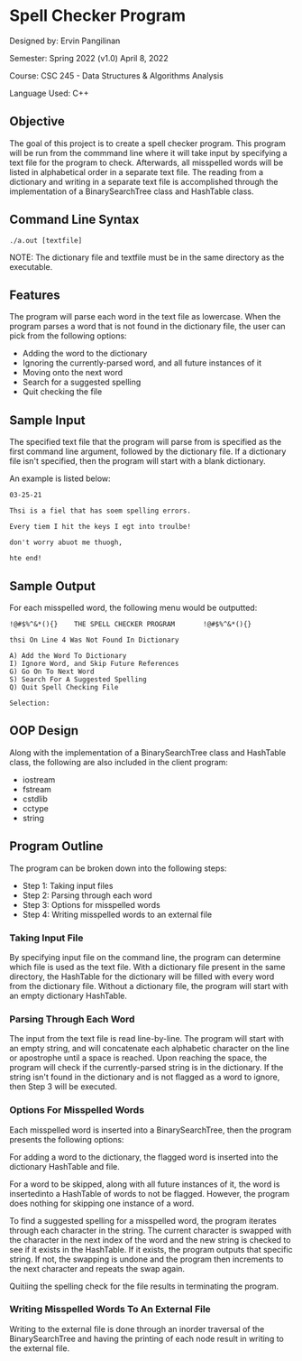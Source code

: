 # Spell Checker Program

Designed by: Ervin Pangilinan

Semester: Spring 2022 (v1.0) April 8, 2022

Course: CSC 245 - Data Structures & Algorithms Analysis

Language Used: C++ 

## Objective
The goal of this project is to create a spell checker program. This program 
will be run from the commmand line where it will take input by specifying
a text file for the program to check. Afterwards, all misspelled words will be listed in alphabetical order in 
a separate text file. The reading from a dictionary and writing in a separate
text file is accomplished through the implementation of a BinarySearchTree class
and HashTable class.

## Command Line Syntax
    ./a.out [textfile] 
 
NOTE: The dictionary file and textfile must be in the same directory as the executable.

## Features
The program will parse each word in the text file as lowercase. When the program 
parses a word that is not found in the dictionary file, the user can pick from the
following options:

- Adding the word to the dictionary
- Ignoring the currently-parsed word, and all future instances of it
- Moving onto the next word
- Search for a suggested spelling
- Quit checking the file

## Sample Input
The specified text file that the program will parse from is specified as the
first command line argument, followed by the dictionary file. If a dictionary
file isn't specified, then the program will start with a blank dictionary. 

An example is listed below:

    03-25-21

    Thsi is a fiel that has soem spelling errors.

    Every tiem I hit the keys I egt into troulbe!

    don't worry abuot me thuogh,

    hte end!

## Sample Output
For each misspelled word, the following menu would be outputted:

    !@#$%^&*(){}    THE SPELL CHECKER PROGRAM       !@#$%^&*(){}

    thsi On Line 4 Was Not Found In Dictionary

    A) Add the Word To Dictionary
    I) Ignore Word, and Skip Future References
    G) Go On To Next Word
    S) Search For A Suggested Spelling
    Q) Quit Spell Checking File

    Selection: 

## OOP Design
Along with the implementation of a BinarySearchTree class and HashTable
class, the following are also included in the client program:

- iostream
- fstream
- cstdlib
- cctype
- string

## Program Outline
The program can be broken down into the following steps:

- Step 1: Taking input files
- Step 2: Parsing through each word
- Step 3: Options for misspelled words
- Step 4: Writing misspelled words to an external file

### Taking Input File
By specifying input file on the command line, the program can determine
which file is used as the text file. With a dictionary file present in the same directory, the HashTable for the dictionary will be filled with every word from the dictionary file. Without a dictionary file, the
program will start with an empty dictionary HashTable.

### Parsing Through Each Word
The input from the text file is read line-by-line. The program will start with an
empty string, and will concatenate each alphabetic character on the line or apostrophe 
until a space is reached. Upon reaching the space, the program will check if the
currently-parsed string is in the dictionary. If the string isn't found in the dictionary
and is not flagged as a word to ignore, then Step 3 will be executed.

### Options For Misspelled Words
Each misspelled word is inserted into a BinarySearchTree, then the program presents
the following options:

For adding a word to the dictionary, the flagged word is inserted into the dictionary HashTable and file.

For a word to be skipped, along with all future instances of it, the word is insertedinto a HashTable of words to not be flagged. However, the program does nothing for skipping one instance of a word.

To find a suggested spelling for a misspelled word, the program iterates through each  character in the string. The current character is swapped with the character in the next index of the word and the new string is checked to see if it exists in the HashTable. If it exists, the program outputs that specific string. If not, the swapping is undone and the 
program then increments to the next character and repeats the swap again. 

Quitiing the spelling check for the file results in terminating the program.

### Writing Misspelled Words To An External File
Writing to the external file is done through an inorder traversal of the BinarySearchTree
and having the printing of each node result in writing to the external file.

